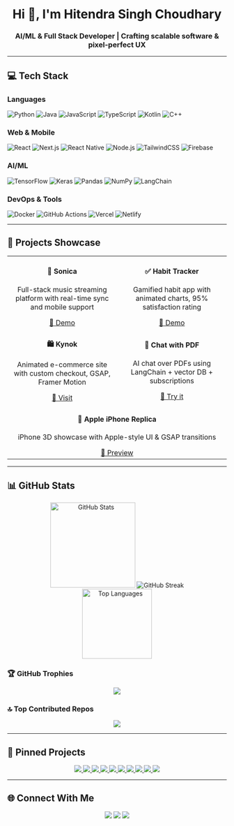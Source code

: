 <h1 align="center">Hi 👋, I'm Hitendra Singh Choudhary</h1>
<h3 align="center">AI/ML & Full Stack Developer | Crafting scalable software & pixel-perfect UX</h3>

---

## 💻 Tech Stack

### Languages
![Python](https://img.shields.io/badge/Python-3670A0?style=for-the-badge&logo=python&logoColor=ffdd54)
![Java](https://img.shields.io/badge/Java-ED8B00?style=for-the-badge&logo=openjdk&logoColor=white)
![JavaScript](https://img.shields.io/badge/JavaScript-F7DF1E?style=for-the-badge&logo=javascript&logoColor=black)
![TypeScript](https://img.shields.io/badge/TypeScript-3178C6?style=for-the-badge&logo=typescript&logoColor=white)
![Kotlin](https://img.shields.io/badge/Kotlin-7F52FF?style=for-the-badge&logo=kotlin&logoColor=white)
![C++](https://img.shields.io/badge/C++-00599C?style=for-the-badge&logo=c%2B%2B&logoColor=white)

### Web & Mobile
![React](https://img.shields.io/badge/React-20232A?style=for-the-badge&logo=react&logoColor=61DAFB)
![Next.js](https://img.shields.io/badge/Next.js-000000?style=for-the-badge&logo=next.js&logoColor=white)
![React Native](https://img.shields.io/badge/React_Native-20232A?style=for-the-badge&logo=react&logoColor=61DAFB)
![Node.js](https://img.shields.io/badge/Node.js-339933?style=for-the-badge&logo=node.js&logoColor=white)
![TailwindCSS](https://img.shields.io/badge/TailwindCSS-38B2AC?style=for-the-badge&logo=tailwind-css&logoColor=white)
![Firebase](https://img.shields.io/badge/Firebase-FFCA28?style=for-the-badge&logo=firebase&logoColor=black)

### AI/ML
![TensorFlow](https://img.shields.io/badge/TensorFlow-FF6F00?style=for-the-badge&logo=tensorflow&logoColor=white)
![Keras](https://img.shields.io/badge/Keras-D00000?style=for-the-badge&logo=keras&logoColor=white)
![Pandas](https://img.shields.io/badge/Pandas-150458?style=for-the-badge&logo=pandas&logoColor=white)
![NumPy](https://img.shields.io/badge/NumPy-013243?style=for-the-badge&logo=numpy&logoColor=white)
![LangChain](https://img.shields.io/badge/LangChain-000000?style=for-the-badge&logo=langchain&logoColor=white)

### DevOps & Tools
![Docker](https://img.shields.io/badge/Docker-2496ED?style=for-the-badge&logo=docker&logoColor=white)
![GitHub Actions](https://img.shields.io/badge/GitHub_Actions-2088FF?style=for-the-badge&logo=github-actions&logoColor=white)
![Vercel](https://img.shields.io/badge/Vercel-000000?style=for-the-badge&logo=vercel&logoColor=white)
![Netlify](https://img.shields.io/badge/Netlify-00C7B7?style=for-the-badge&logo=netlify&logoColor=white)

---

## 🚀 Projects Showcase

<div align="center">

<table>
<tr>
  <td align="center" width="48%">
    <h4>🎵 Sonica</h4>
    <p>Full-stack music streaming platform with real-time sync and mobile support</p>
    <a href="https://sonica-web.vercel.app/">🔗 Demo</a>
  </td>
  <td align="center" width="48%">
    <h4>✅ Habit Tracker</h4>
    <p>Gamified habit app with animated charts, 95% satisfaction rating</p>
    <a href="https://habit-tracker-peach-phi.vercel.app/">🔗 Demo</a>
  </td>
</tr>
<tr>
  <td align="center" width="48%">
    <h4>🛍️ Kynok</h4>
    <p>Animated e-commerce site with custom checkout, GSAP, Framer Motion</p>
    <a href="https://kynok.com/">🔗 Visit</a>
  </td>
  <td align="center" width="48%">
    <h4>📄 Chat with PDF</h4>
    <p>AI chat over PDFs using LangChain + vector DB + subscriptions</p>
    <a href="https://chat-with-pdf-challenge-mocha.vercel.app/">🔗 Try it</a>
  </td>
</tr>
<tr>
  <td align="center" colspan="2">
    <h4>🍎 Apple iPhone Replica</h4>
    <p>iPhone 3D showcase with Apple-style UI & GSAP transitions</p>
    <a href="https://apple-website-liard.vercel.app/">🔗 Preview</a>
  </td>
</tr>
</table>

</div>

---

## 📊 GitHub Stats

<p align="center">
  <img src="https://github-readme-stats.vercel.app/api?username=hitendraa&hide_title=false&hide_rank=false&show_icons=true&include_all_commits=true&count_private=true&disable_animations=false&theme=tokyonight&locale=en&hide_border=false" height="195" alt="GitHub Stats"/>
  <img src="https://github-readme-streak-stats-phi-drab.vercel.app?user=hitendraa&theme=tokyonight" alt="GitHub Streak" />
  <br/>
  <img src="https://github-readme-stats.vercel.app/api/top-langs/?username=hitendraa&theme=dracula&layout=compact&langs_count=8&hide_border=false" height="160" alt="Top Languages"/>
</p>

### 🏆 GitHub Trophies
<p align="center">
  <img src="https://github-profile-trophy.vercel.app/?username=hitendraa&theme=dracula&no-bg=true&margin-w=10" />
</p>

### 🔝 Top Contributed Repos
<p align="center">
  <img src="https://github-contributor-stats.vercel.app/api?username=hitendraa&limit=5&theme=dracula&combine_all_yearly_contributions=true" />
</p>

---

## 📌 Pinned Projects

<p align="center">
  <a href="https://github.com/hitendraa/cyclegan">
    <img src="https://github-readme-stats.vercel.app/api/pin/?username=hitendraa&repo=cyclegan&theme=tokyonight" />
  </a>
  <a href="https://github.com/hitendraa/quiz-portal">
    <img src="https://github-readme-stats.vercel.app/api/pin/?username=hitendraa&repo=quiz-portal&theme=tokyonight" />
  </a>
  <a href="https://github.com/hitendraa/habit-tracker">
    <img src="https://github-readme-stats.vercel.app/api/pin/?username=hitendraa&repo=habit-tracker&theme=tokyonight" />
  </a>
  <a href="https://github.com/hitendraa/prox">
    <img src="https://github-readme-stats.vercel.app/api/pin/?username=hitendraa&repo=prox&theme=tokyonight" />
  </a>
  <a href="https://github.com/hitendraa/SmartReviewBot">
    <img src="https://github-readme-stats.vercel.app/api/pin/?username=hitendraa&repo=SmartReviewBot&theme=tokyonight" />
  </a>
  <a href="https://github.com/hitendraa/sociolytics">
    <img src="https://github-readme-stats.vercel.app/api/pin/?username=hitendraa&repo=sociolytics&theme=tokyonight" />
  </a>
  <a href="https://github.com/hitendraa/movie-recommendation-system">
    <img src="https://github-readme-stats.vercel.app/api/pin/?username=hitendraa&repo=movie-recommendation-system&theme=tokyonight" />
  </a>
  <a href="https://github.com/hitendraa/chat-with-pdf">
    <img src="https://github-readme-stats.vercel.app/api/pin/?username=hitendraa&repo=chat-with-pdf&theme=tokyonight" />
  </a>
  <a href="https://github.com/hitendraa/travel-website">
    <img src="https://github-readme-stats.vercel.app/api/pin/?username=hitendraa&repo=travel-website&theme=tokyonight" />
  </a>
  <a href="https://github.com/hitendraa/Apple_Website">
    <img src="https://github-readme-stats.vercel.app/api/pin/?username=hitendraa&repo=Apple_Website&theme=tokyonight" />
  </a>
</p>

---

## 🌐 Connect With Me

<p align="center">
  <a href="mailto:hitendrasinghchoudhary987@gmail.com"><img src="https://img.shields.io/badge/Gmail-D14836?style=for-the-badge&logo=gmail&logoColor=white"/></a>
  <a href="https://www.linkedin.com/in/hitendraa/"><img src="https://img.shields.io/badge/LinkedIn-0077B5?style=for-the-badge&logo=linkedin&logoColor=white"/></a>
  <a href="https://hitendraa.me/"><img src="https://img.shields.io/badge/Portfolio-1de9b6?style=for-the-badge&logoColor=white"/></a>
</p>
